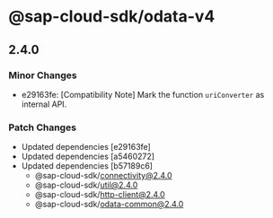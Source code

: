 # @sap-cloud-sdk/odata-v4

## 2.4.0

### Minor Changes

- e29163fe: [Compatibility Note] Mark the function `uriConverter` as internal API.

### Patch Changes

- Updated dependencies [e29163fe]
- Updated dependencies [a5460272]
- Updated dependencies [b57189c6]
  - @sap-cloud-sdk/connectivity@2.4.0
  - @sap-cloud-sdk/util@2.4.0
  - @sap-cloud-sdk/http-client@2.4.0
  - @sap-cloud-sdk/odata-common@2.4.0
